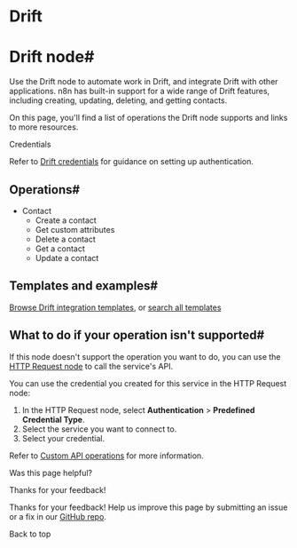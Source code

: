 # Drift

[ ](https://github.com/n8n-io/n8n-docs/edit/main/docs/integrations/builtin/app-nodes/n8n-nodes-base.drift.md "Edit this page")

# Drift node#

Use the Drift node to automate work in Drift, and integrate Drift with other applications. n8n has built-in support for a wide range of Drift features, including creating, updating, deleting, and getting contacts. 

On this page, you'll find a list of operations the Drift node supports and links to more resources.

Credentials

Refer to [Drift credentials](../../credentials/drift/) for guidance on setting up authentication. 

## Operations#

  * Contact
    * Create a contact
    * Get custom attributes
    * Delete a contact
    * Get a contact
    * Update a contact



## Templates and examples#

[Browse Drift integration templates](https://n8n.io/integrations/drift/), or [search all templates](https://n8n.io/workflows/)

## What to do if your operation isn't supported#

If this node doesn't support the operation you want to do, you can use the [HTTP Request node](../../core-nodes/n8n-nodes-base.httprequest/) to call the service's API.

You can use the credential you created for this service in the HTTP Request node: 

  1. In the HTTP Request node, select **Authentication** > **Predefined Credential Type**.
  2. Select the service you want to connect to.
  3. Select your credential.



Refer to [Custom API operations](../../../custom-operations/) for more information.

Was this page helpful? 

Thanks for your feedback! 

Thanks for your feedback! Help us improve this page by submitting an issue or a fix in our [GitHub repo](https://github.com/n8n-io/n8n-docs). 

Back to top 
